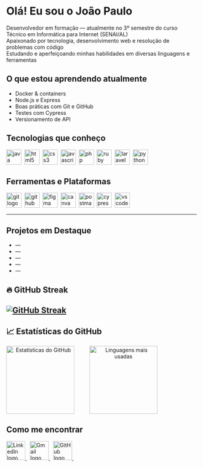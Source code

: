 # Olá! Eu sou o João Paulo 

Desenvolvedor em formação — atualmente no 3º semestre do curso Técnico em Informática para Internet (SENAI/AL)  
Apaixonado por tecnologia, desenvolvimento web e resolução de problemas com código  
Estudando e aperfeiçoando minhas habilidades em diversas linguagens e ferramentas 

## O que estou aprendendo atualmente

- Docker & containers
- Node.js e Express
- Boas práticas com Git e GitHub
- Testes com Cypress
- Versionamento de API 

## Tecnologias que conheço
<p>
  <img src="https://skillicons.dev/icons?i=java" height="40" alt="java logo" />&nbsp;
  <img src="https://skillicons.dev/icons?i=html" height="40" alt="html5 logo" />&nbsp;
  <img src="https://skillicons.dev/icons?i=css" height="40" alt="css3 logo" />&nbsp;
  <img src="https://skillicons.dev/icons?i=js" height="40" alt="javascript logo" />&nbsp;
  <img src="https://skillicons.dev/icons?i=php" height="40" alt="php logo" />&nbsp;
  <img src="https://skillicons.dev/icons?i=ruby" height="40" alt="ruby logo" />&nbsp;
  <img src="https://skillicons.dev/icons?i=laravel" height="40" alt="laravel logo" />&nbsp;
  <img src="https://skillicons.dev/icons?i=python" height="40" alt="python logo" />&nbsp;
</p>

## Ferramentas e Plataformas
<p>
  <img src="https://skillicons.dev/icons?i=git" height="40" alt="git logo" />&nbsp;
  <img src="https://skillicons.dev/icons?i=github" height="40" alt="github logo" />&nbsp;
  <img src="https://skillicons.dev/icons?i=figma" height="40" alt="figma logo" />&nbsp;
  <img src="https://cdn.simpleicons.org/canva/00C4CC" height="40" alt="canva logo" />&nbsp;
  <img src="https://skillicons.dev/icons?i=postman" height="40" alt="postman logo" />&nbsp;
  <img src="https://skillicons.dev/icons?i=cypress" height="40" alt="cypress logo" />&nbsp;
  <img src="https://skillicons.dev/icons?i=vscode" height="40" alt="vscode logo" />&nbsp;
</p>

---

## Projetos em Destaque

- []() —
- []() —
- []() — 
- []() — 
- []() — 

## 🔥 GitHub Streak

[![GitHub Streak](https://github-readme-streak-stats.herokuapp.com/?user=joaopaulofelixviana&theme=dark&hide_border=false&border_radius=10&locale=pt_BR)](https://git.io/streak-stats)
---


## 📈 Estatísticas do GitHub

<div align="center" style="display: flex; gap: 40px;">

  <img height="180em" src="https://github-readme-stats.vercel.app/api?username=joaopaulofelixviana&show_icons=true&theme=github_dark&hide_border=true" alt="Estatísticas do GitHub"/>

  <img height="180em" src="https://github-readme-stats.vercel.app/api/top-langs/?username=joaopaulofelixviana&layout=compact&theme=github_dark&hide_border=true" alt="Linguagens mais usadas"/>

</div>

## Como me encontrar

<p>
  <a href="https://www.linkedin.com/in/[meu usuario]" target="_blank">
    <img src="https://skillicons.dev/icons?i=linkedin" height="50" alt="LinkedIn logo"/>
  </a>&nbsp;
  
  <a href="mailto:jp4327844@gmail.com" target="_blank">
    <img src="https://skillicons.dev/icons?i=gmail" height="50" alt="Gmail logo"/>
  </a>&nbsp;
  
  <a href="https://github.com/joaopaulofelixviana" target="_blank">
    <img src="https://skillicons.dev/icons?i=github" height="50" alt="GitHub logo"/>
  </a>&nbsp;
</p>

